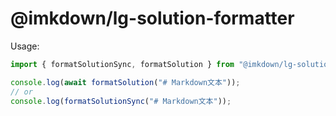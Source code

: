 # @imkdown/lg-solution-formatter

Usage:

```js
import { formatSolutionSync, formatSolution } from "@imkdown/lg-solution-formatter";

console.log(await formatSolution("# Markdown文本"));
// or
console.log(formatSolutionSync("# Markdown文本"));
```
